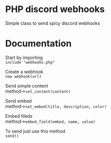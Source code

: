 # PHP discord webhooks

Simple class to send spicy discord webhooks


# Documentation

Start by importing\
`include "webhooks.php"`

Create a webhook\
`new webhook(url)`

Send simple content\
method->`set_content(content)`

Send embed\
method->`set_embed(title, description, color)`

Embed fileds\
method->`embed_field(embed, name, value)`

To send just use this method\
`send()`

